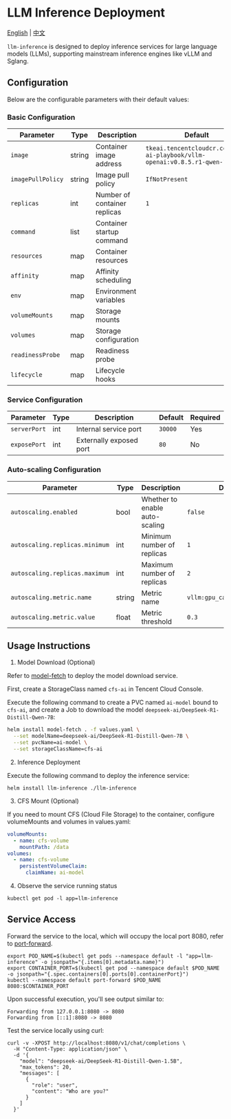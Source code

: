 # LLM Inference Deployment

[English](README.md) | [中文](README_zh.md)

`llm-inference` is designed to deploy inference services for large language models (LLMs), supporting mainstream inference engines like vLLM and Sglang.

## Configuration

Below are the configurable parameters with their default values:

### Basic Configuration

| Parameter | Type | Description | Default | Required |
|-----------|------|-------------|---------|----------|
| `image` | string | Container image address | `tkeai.tencentcloudcr.com/tke-ai-playbook/vllm-openai:v0.8.5.r1-qwen-1.5b` | Yes |
| `imagePullPolicy` | string | Image pull policy | `IfNotPresent` | No |
| `replicas` | int | Number of container replicas | `1` | No |
| `command` | list | Container startup command |  | Yes |
| `resources` | map | Container resources | | No |
| `affinity` | map | Affinity scheduling | | No |
| `env` | map | Environment variables | | No |
| `volumeMounts` | map | Storage mounts | | No |
| `volumes` | map | Storage configuration | | No |
| `readinessProbe` | map | Readiness probe | | No |
| `lifecycle` | map | Lifecycle hooks | | No |

### Service Configuration

| Parameter | Type | Description | Default | Required |
|-----------|------|-------------|---------|----------|
| `serverPort` | int | Internal service port | `30000` | Yes |
| `exposePort` | int | Externally exposed port | `80` | No |

### Auto-scaling Configuration

| Parameter | Type | Description | Default | Required |
|-----------|------|-------------|---------|----------|
| `autoscaling.enabled` | bool | Whether to enable auto-scaling | `false` | No |
| `autoscaling.replicas.minimum` | int | Minimum number of replicas | `1` | No |
| `autoscaling.replicas.maximum` | int | Maximum number of replicas | `2` | No |
| `autoscaling.metric.name` | string | Metric name | `vllm:gpu_cache_usage_perc` | No |
| `autoscaling.metric.value` | float | Metric threshold | `0.3` | No |

## Usage Instructions

1. Model Download (Optional)

Refer to [model-fetch](../model-fetch/README.md) to deploy the model download service.

First, create a StorageClass named `cfs-ai` in Tencent Cloud Console.

Execute the following command to create a PVC named `ai-model` bound to `cfs-ai`, and create a Job to download the model `deepseek-ai/DeepSeek-R1-Distill-Qwen-7B`:

```bash
helm install model-fetch . -f values.yaml \
  --set modelName=deepseek-ai/DeepSeek-R1-Distill-Qwen-7B \
  --set pvcName=ai-model \
  --set storageClassName=cfs-ai
```

2. Inference Deployment

Execute the following command to deploy the inference service:

```shell
helm install llm-inference ./llm-inference
```

3. CFS Mount (Optional)

If you need to mount CFS (Cloud File Storage) to the container, configure volumeMounts and volumes in values.yaml:

```yaml
volumeMounts:
  - name: cfs-volume
    mountPath: /data
volumes:
  - name: cfs-volume
    persistentVolumeClaim:
      claimName: ai-model
```

4. Observe the service running status

```shell
kubectl get pod -l app=llm-inference
```

## Service Access

Forward the service to the local, which will occupy the local port 8080, refer to [port-forward](https://kubernetes.io/docs/tasks/access-application-cluster/port-forward-access-application-cluster/?spm=5176.28197681.0.0.6e535ff60pHceq).

```shell
export POD_NAME=$(kubectl get pods --namespace default -l "app=llm-inference" -o jsonpath="{.items[0].metadata.name}")
export CONTAINER_PORT=$(kubectl get pod --namespace default $POD_NAME -o jsonpath="{.spec.containers[0].ports[0].containerPort}")
kubectl --namespace default port-forward $POD_NAME 8080:$CONTAINER_PORT
```

Upon successful execution, you'll see output similar to:

```text
Forwarding from 127.0.0.1:8080 -> 8080
Forwarding from [::1]:8080 -> 8080
```

Test the service locally using curl:

```shell
curl -v -XPOST http://localhost:8080/v1/chat/completions \
  -H "Content-Type: application/json" \
  -d '{
    "model": "deepseek-ai/DeepSeek-R1-Distill-Qwen-1.5B",
    "max_tokens": 20,
    "messages": [
      {
        "role": "user",
        "content": "Who are you?"
      }
    ]
  }'
```